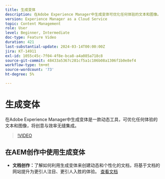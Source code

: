 ```yaml
---
title: 生成变体
description: 在Adobe Experience Manager中生成变体可优化任何体验的文本和图像。
version: Experience Manager as a Cloud Service
topic: Content Management
role: User
level: Beginner, Intermediate
doc-type: Feature Video
duration: 421
last-substantial-update: 2024-03-14T00:00:00Z
jira: KT-14911
exl-id: 1055c45c-7f04-4f8e-bca8-a4a085a718c8
source-git-commit: 48433a5367c281cf5a1c106b08a1306f1b0e8ef4
workflow-type: tm+mt
source-wordcount: '73'
ht-degree: 5%

---
```


# 生成变体

在Adobe Experience Manager中生成变体是一款动态工具，可优化任何体验的文本和图像，将创意与效率无缝集成。

>[!VIDEO](https://video.tv.adobe.com/v/3427946/?learn=on)

## 在AEM创作中使用生成变体

+ __文档创作：__&#x200B;了解如何利用生成变体来创建动态和个性化的文档，将基于文档的网站提升为更引人注目、更引人入胜的体验。 [查看文档](https://www.aem.live/docs/sidekick-generate-variations)
